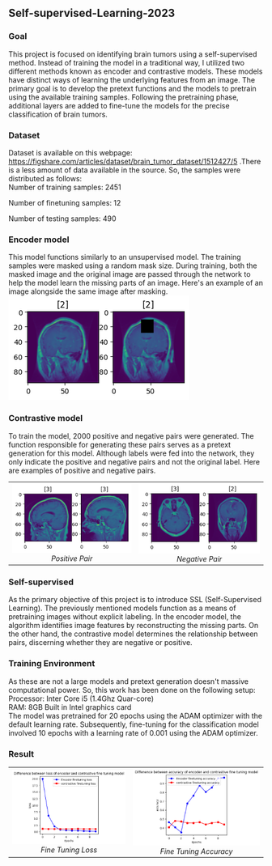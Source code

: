 ## Self-supervised-Learning-2023
### Goal
This project is focused on identifying brain tumors using a self-supervised method. Instead of training the model in a traditional way, I utilized two different methods known as encoder and contrastive models. These models have distinct ways of learning the underlying features from an image. The primary goal is to develop the pretext functions and the models to pretrain using the available training samples. Following the pretraining phase, additional layers are added to fine-tune the models for the precise classification of brain tumors.

### Dataset
Dataset is available on this webpage: https://figshare.com/articles/dataset/brain_tumor_dataset/1512427/5
.There is a less amount of data available in the source. So, the samples were distributed as follows:  
Number of training samples: 2451  

Number of finetuning samples: 12  

Number of testing samples: 490  

### Encoder model
This model functions similarly to an unsupervised model. The training samples were masked using a random mask size. During training, both the masked image and the original image are passed through the network to help the model learn the missing parts of an image. Here's an example of an image alongside the same image after masking.
![mmasked](media/masked.png)  

### Contrastive model
To train the model, 2000 positive and negative pairs were generated. The function responsible for generating these pairs serves as a pretext generation for this model. Although labels were fed into the network, they only indicate the positive and negative pairs and not the original label. Here are examples of positive and negative pairs.  
<table>
  <tr>
    <td align="center">
      <img src="media/positive.png" alt="Positive Pair" />
      <br />
      <em>Positive Pair</em>
    </td>
    <td align="center">
      <img src="media/negative.png" alt="Negative Pair" />
      <br />
      <em>Negative Pair</em>
    </td>
  </tr>
</table>

### Self-supervised
As the primary objective of this project is to introduce SSL (Self-Supervised Learning). The previously mentioned models function as a means of pretraining images without explicit labeling. In the encoder model, the algorithm identifies image features by reconstructing the missing parts. On the other hand, the contrastive model determines the relationship between pairs, discerning whether they are negative or positive.

### Training Environment
As these are not a large models and pretext generation doesn't massive computational power. So, this work has been done on the following setup:  
Processor: Inter Core i5 (1.4Ghz Quar-core)  
RAM: 8GB
Built in Intel graphics card  
The model was pretrained for 20 epochs using the ADAM optimizer with the default learning rate. Subsequently, fine-tuning for the classification model involved 10 epochs with a learning rate of 0.001 using the ADAM optimizer.

### Result
<table>
  <tr>
    <td align="center">
      <img src="media/loss.png" alt="Positive Pair" />
      <br />
      <em>Fine Tuning Loss </em>
    </td>
    <td align="center">
      <img src="media/accuracy.png" alt="Negative Pair" />
      <br />
      <em>Fine Tuning Accuracy</em>
    </td>
  </tr>
</table>

